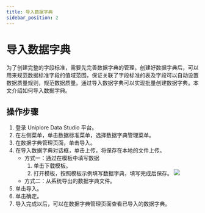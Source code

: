 ```yaml
---
title: 导入数据字典
sidebar_position: 2
---
```


# 导入数据字典
为了创建完整的字段标准，需要先完善数据字典的管理，创建好数据字典后，可以用来规范数据标准字段的值域范围，保证关联了字段标准的表及字段可以自动设置数据质量规则，规范数据质量。通过导入数据字典可以实现批量创建数据字典。本文介绍如何导入数据字典。

## 操作步骤
1. 登录 Uniplore Data Studio 平台。
2. 在左侧菜单，单击数据标准菜单，选择数据字典管理菜单。
3. 在数据字典管理页面，单击导入。
4. 在导入数据字典对话框，单击上传，将保存在本地的文件上传。
    - 方式一：通过在模板中填写数据
      1. 单击下载模板。
      2. 打开模板，按照模板示例填写数据字典，填写完成后保存。
      [![](https://uniplore-docs.oss-cn-chengdu.aliyuncs.com/datastudio/data-standard/import-dict.png)](https://uniplore-docs.oss-cn-chengdu.aliyuncs.com/datastudio/data-exchange/import-dict.png)
    - 方式二：从系统导出的数据字典文件。
5. 单击导入。
6. 单击确定。
7. 导入完成以后，可以在数据字典管理页面查看已导入的数据字典。